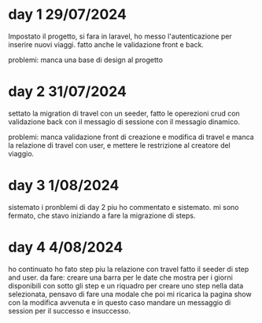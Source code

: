 # day 1 29/07/2024

Impostato il progetto, si fara in laravel, ho messo l'autenticazione per inserire nuovi viaggi. fatto anche le validazione front e back.

problemi: manca una base di design al progetto

# day 2 31/07/2024

settato la migration di travel con un seeder, fatto le operezioni crud con validazione back con il messagio di sessione con il messagio dinamico.

problemi: manca validazione front di creazione e modifica di travel e manca la relazione di travel con user, e mettere le restrizione al creatore del viaggio.

# day 3 1/08/2024

sistemato i pronblemi di day 2 piu ho commentato e sistemato. mi sono fermato, che stavo iniziando a fare la migrazione di steps.

# day 4 4/08/2024

ho continuato ho fato step piu la relazione con travel fatto il seeder di step and user.
da fare: creare una barra per le date che mostra per i giorni disponibili con sotto gli step e un riquadro per creare uno step nella data selezionata, pensavo di fare una modale che poi mi ricarica la pagina show con la modifica avvenuta e in questo caso mandare un messaggio di session per il successo e insuccesso.
